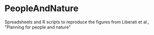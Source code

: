 # PeopleAndNature
Spreadsheets and R scripts to reproduce the figures from Liberati et al., "Planning for people and nature"
